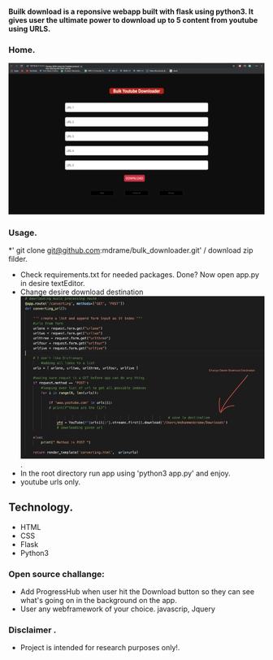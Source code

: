 #### Builk download is a  reponsive webapp built with flask using python3. It gives user the ultimate power to download up to 5 content from youtube using URLS.


 ### Home. 
<img src="/readmeImage/home.png">


### Usage.

  *' git clone git@github.com:mdrame/bulk_downloader.git' / download zip filder.
  * Check requirements.txt for needed packages. Done? Now open app.py in desire textEditor.
  * Change desire download destination <img src="readmeImage/destination.png"/>.
  * In the root directory run app using 'python3 app.py' and enjoy.
  * youtube urls only.
  

## Technology.

  * HTML
  * CSS
  * Flask
  * Python3
  
  
### Open source challange:

  * Add ProgressHub when user hit the Download button so they can see what's going on in the background on the app.
  * User any webframework of your choice. javascrip, Jquery
  

### Disclaimer .

  * Project is intended for research purposes only!.



